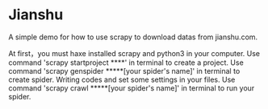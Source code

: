 # Jianshu
A simple demo for how to use scrapy to download datas from jianshu.com.

At first，you must haxe installed scrapy and python3 in your computer.
Use command 'scrapy startproject ****' in terminal to create a project.
Use command 'scrapy genspider *****[your spider's name]' in terminal to create spider.
Writing codes and set some settings in your files.
Use command 'scrapy crawl *****[your spider's name]' in terminal to run your spider.
